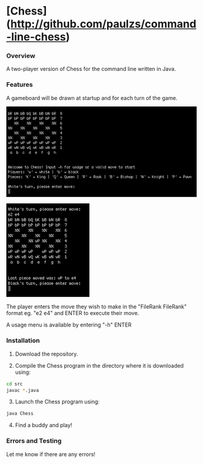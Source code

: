 [Chess] (http://github.com/paulzs/command-line-chess)
=====================================================

### Overview
A two-player version of Chess for the command line written in Java.

### Features
A gameboard will be drawn at startup and for each turn of the game. 

![](https://raw.githubusercontent.com/paulzs/command-line-chess/master/Chess2.png)

![](https://raw.githubusercontent.com/paulzs/command-line-chess/master/Chess1.png)

The player enters the move they wish to make in the "FileRank FileRank" format eg. "e2 e4" and ENTER to execute their move.

A usage menu is available by entering "-h" ENTER

### Installation

1) Download the repository.

2) Compile the Chess program in the directory where it is downloaded using:

```bash
cd src
javac *.java
```

3) Launch the Chess program using:

```bash
java Chess
```

4) Find a buddy and play!

### Errors and Testing

Let me know if there are any errors!
